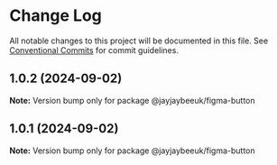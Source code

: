 # Change Log

All notable changes to this project will be documented in this file.
See [Conventional Commits](https://conventionalcommits.org) for commit guidelines.

## 1.0.2 (2024-09-02)

**Note:** Version bump only for package @jayjaybeeuk/figma-button

## 1.0.1 (2024-09-02)

**Note:** Version bump only for package @jayjaybeeuk/figma-button
